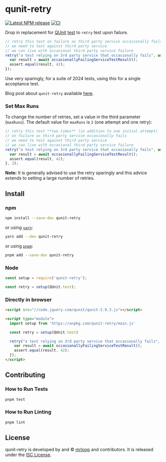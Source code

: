 qunit-retry
==============================================================================

[![Latest NPM release][npm-badge]][npm-badge-url]
[![CI](https://github.com/mrloop//qunit-retry/workflows/CI/badge.svg)](https://github.com/mrloop/qunit-retry/actions)

[npm-badge]: https://img.shields.io/npm/v/qunit-retry.svg
[npm-badge-url]: https://www.npmjs.com/package/qunit-retry

Drop in replacement for [QUnit](https://qunitjs.com/) [test](https://api.qunitjs.com/QUnit/test) to `retry` test upon failure.

```js
// retry this test on failure as third party service occasionally fails
// we need to test against third party service
// we can live with occasional third party service failure
retry("a test relying on 3rd party service that occasionally fails", async function(assert) {
  var result = await occasionallyFailingServiceTestResult();
  assert.equal(result, 42);
});
```

Use very sparingly, for a suite of 2024 tests, using this for a single acceptance test.

Blog post about `qunit-retry` available [here](https://blog.mrloop.com/javascript/2019/02/26/qunit-retry.html).

### Set Max Runs

To change the number of retries, set a value in the third parameter (`maxRuns`). The default value for `maxRuns` is `2` (one attempt and one retry):

```js
// retry this test **two times** (in addition to one initial attempt)
// on failure as third party service occasionally fails
// we need to test against third party service
// we can live with occasional third party service failure
retry("a test relying on 3rd party service that occasionally fails", async function(assert) {
  var result = await occasionallyFailingServiceTestResult();
  assert.equal(result, 42);
}, 3);
```

**Note:** It is generally advised to use the retry sparingly and this advice extends to setting a large number of retries.

Install
------------------------------------------------------------------------------

### npm

```bash
npm install --save-dev qunit-retry
```

or using [`yarn`](https://yarnpkg.com/):

```bash
yarn add --dev qunit-retry
```

or using [`pnpm`](https://pnpm.js.org/):

```bash
pnpm add --save-dev qunit-retry
```


### Node

```js
const setup = require('qunit-retry');

const retry = setup(QUnit.test);
```

### Directly in browser

```html
<script src="//code.jquery.com/qunit/qunit-2.9.3.js"></script>

<script type="module">
  import setup from 'https://unpkg.com/qunit-retry/main.js'

  const retry = setup(QUnit.test)

  retry("a test relying on 3rd party service that occasionally fails", async function(assert) {
    var result = await occasionallyFailingServiceTestResult();
    assert.equal(result, 42);
  });
</script>
```

Contributing
------------------------------------------------------------------------------

### How to Run Tests

```bash
pnpm test
```

### How to Run Linting

```bash
pnpm lint
```

License
------------------------------------------------------------------------------

qunit-retry is developed by and &copy;
[mrloop](http://mrloop.com) and contributors. It is released under the
[ISC License](https://github.com/mrloop/qunit-retry/blob/master/LICENSE.md).

